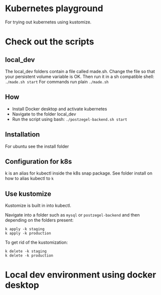 # Kubernetes playground
For trying out kubernetes using kustomize.

# Check out the scripts
## local_dev
The local_dev folders contain a file called made.sh.
Change the file so that your persistent volume variable is OK. Then run it in a sh compatible shell: `./made.sh start` For commands run plain `./made.sh`

## How
- Install Docker desktop and activate kubernetes
- Navigate to the folder local_dev
- Run the script using bash: `./postzegel-backend.sh start`

## Installation
For ubuntu see the install folder

## Configuration for k8s
k is an alias for kubectl inside the k8s snap package.
See folder install on how to alias kubectl to `k`

## Use kustomize
Kustomize is built in into kubectl.

Navigate into a folder such as `mysql` or `postzegel-backend` and then depending on the folders present:

```
k apply -k staging
k apply -k production
```
To get rid of the kustomization:
```
k delete -k staging
k delete -k production
```

# Local dev environment using docker desktop
